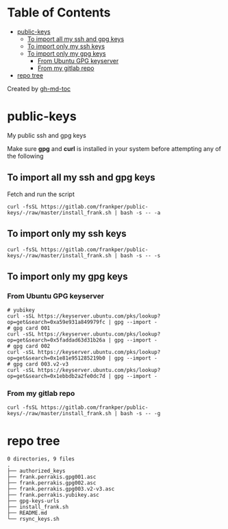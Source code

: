 Table of Contents
=================

   * [public-keys](#public-keys)
      * [To import all my ssh and gpg keys](#to-import-all-my-ssh-and-gpg-keys)
      * [To import only my ssh keys](#to-import-only-my-ssh-keys)
      * [To import only my gpg keys](#to-import-only-my-gpg-keys)
         * [From Ubuntu GPG keyserver](#from-ubuntu-gpg-keyserver)
         * [From my gitlab repo](#from-my-gitlab-repo)
   * [repo tree](#repo-tree)

Created by [gh-md-toc](https://github.com/ekalinin/github-markdown-toc)
# public-keys
My public ssh and gpg keys 

Make sure **gpg** and **curl** is installed in your system before attempting any of the following 

## To import all my ssh and gpg keys
Fetch and run the script 
```shell
curl -fsSL https://gitlab.com/frankper/public-keys/-/raw/master/install_frank.sh | bash -s -- -a

```
## To import only my ssh keys
```shell
curl -fsSL https://gitlab.com/frankper/public-keys/-/raw/master/install_frank.sh | bash -s -- -s
```
## To import only my gpg keys
### From Ubuntu GPG keyserver
```shell
# yubikey
curl -sSL https://keyserver.ubuntu.com/pks/lookup?op=get&search=0xa59e931a849979fc | gpg --import -
# gpg card 001 
curl -sSL https://keyserver.ubuntu.com/pks/lookup?op=get&search=0x5faddad63d31b26a | gpg --import -
# gpg card 002
curl -sSL https://keyserver.ubuntu.com/pks/lookup?op=get&search=0x1e81e951285219b0 | gpg --import -
# gpg card 003.v2-v3
curl -sSL https://keyserver.ubuntu.com/pks/lookup?op=get&search=0x1ebbdb2a2fe0dc7d | gpg --import -
```
### From my gitlab repo
```shell
curl -fsSL https://gitlab.com/frankper/public-keys/-/raw/master/install_frank.sh | bash -s -- -g
```
# repo tree
```shell
0 directories, 9 files
.
├── authorized_keys
├── frank.perrakis.gpg001.asc
├── frank.perrakis.gpg002.asc
├── frank.perrakis.gpg003.v2-v3.asc
├── frank.perrakis.yubikey.asc
├── gpg-keys-urls
├── install_frank.sh
├── README.md
└── rsync_keys.sh
```